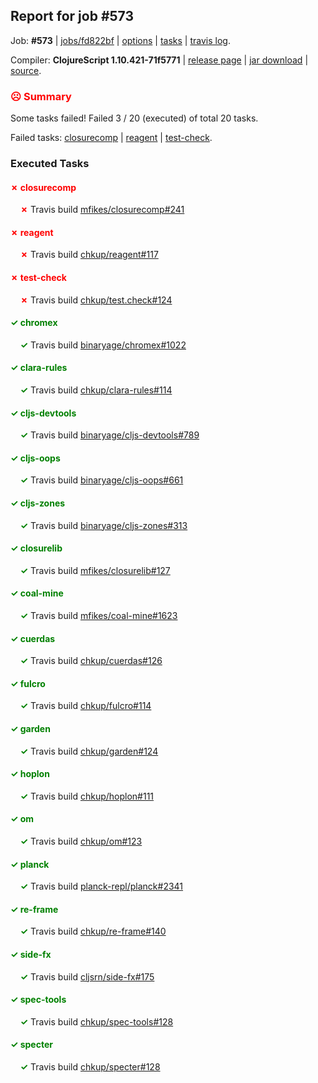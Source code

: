 ## Report for job #573

Job: **#573** | [jobs/fd822bf](https://github.com/cljs-oss/canary/commit/fd822bf6ef5b4f63e6f0de0ac758fc61df17a53b) | [options](options.edn) | [tasks](tasks.edn) | [travis log](https://travis-ci.org/cljs-oss/canary/builds/428716257).

Compiler: **ClojureScript 1.10.421-71f5771** | [release page](https://github.com/cljs-oss/canary/releases/tag/r1.10.421-71f5771) | [jar download](https://github.com/cljs-oss/canary/releases/download/r1.10.421-71f5771/clojurescript-1.10.421-71f5771.jar) | [source](https://github.com/clojure/clojurescript/commit/71f57714e6fc2f591d9de22cbfcfa009500e6742).

### <b style='color:red'>☹ Summary</b>

Some tasks failed! Failed 3 / 20 (executed) of total 20 tasks.

Failed tasks: [closurecomp](#-closurecomp) | [reagent](#-reagent) | [test-check](#-test-check).

### Executed Tasks

#### <b style='color:red'>&#x2717; closurecomp</b>
&nbsp;&nbsp;&nbsp;&nbsp;<b style='color:red'>&#x2717;</b> Travis build [mfikes/closurecomp#241](https://travis-ci.org/mfikes/closurecomp/builds/428718225)<br>

#### <b style='color:red'>&#x2717; reagent</b>
&nbsp;&nbsp;&nbsp;&nbsp;<b style='color:red'>&#x2717;</b> Travis build [chkup/reagent#117](https://travis-ci.org/chkup/reagent/builds/428718333)<br>

#### <b style='color:red'>&#x2717; test-check</b>
&nbsp;&nbsp;&nbsp;&nbsp;<b style='color:red'>&#x2717;</b> Travis build [chkup/test.check#124](https://travis-ci.org/chkup/test.check/builds/428718394)<br>

#### <b style='color:green'>&#x2713; chromex</b>
&nbsp;&nbsp;&nbsp;&nbsp;<b style='color:green'>&#x2713;</b> Travis build [binaryage/chromex#1022](https://travis-ci.org/binaryage/chromex/builds/428718204)<br>

#### <b style='color:green'>&#x2713; clara-rules</b>
&nbsp;&nbsp;&nbsp;&nbsp;<b style='color:green'>&#x2713;</b> Travis build [chkup/clara-rules#114](https://travis-ci.org/chkup/clara-rules/builds/428718207)<br>

#### <b style='color:green'>&#x2713; cljs-devtools</b>
&nbsp;&nbsp;&nbsp;&nbsp;<b style='color:green'>&#x2713;</b> Travis build [binaryage/cljs-devtools#789](https://travis-ci.org/binaryage/cljs-devtools/builds/428718206)<br>

#### <b style='color:green'>&#x2713; cljs-oops</b>
&nbsp;&nbsp;&nbsp;&nbsp;<b style='color:green'>&#x2713;</b> Travis build [binaryage/cljs-oops#661](https://travis-ci.org/binaryage/cljs-oops/builds/428718217)<br>

#### <b style='color:green'>&#x2713; cljs-zones</b>
&nbsp;&nbsp;&nbsp;&nbsp;<b style='color:green'>&#x2713;</b> Travis build [binaryage/cljs-zones#313](https://travis-ci.org/binaryage/cljs-zones/builds/428718219)<br>

#### <b style='color:green'>&#x2713; closurelib</b>
&nbsp;&nbsp;&nbsp;&nbsp;<b style='color:green'>&#x2713;</b> Travis build [mfikes/closurelib#127](https://travis-ci.org/mfikes/closurelib/builds/428718231)<br>

#### <b style='color:green'>&#x2713; coal-mine</b>
&nbsp;&nbsp;&nbsp;&nbsp;<b style='color:green'>&#x2713;</b> Travis build [mfikes/coal-mine#1623](https://travis-ci.org/mfikes/coal-mine/builds/428718237)<br>

#### <b style='color:green'>&#x2713; cuerdas</b>
&nbsp;&nbsp;&nbsp;&nbsp;<b style='color:green'>&#x2713;</b> Travis build [chkup/cuerdas#126](https://travis-ci.org/chkup/cuerdas/builds/428718243)<br>

#### <b style='color:green'>&#x2713; fulcro</b>
&nbsp;&nbsp;&nbsp;&nbsp;<b style='color:green'>&#x2713;</b> Travis build [chkup/fulcro#114](https://travis-ci.org/chkup/fulcro/builds/428718259)<br>

#### <b style='color:green'>&#x2713; garden</b>
&nbsp;&nbsp;&nbsp;&nbsp;<b style='color:green'>&#x2713;</b> Travis build [chkup/garden#124](https://travis-ci.org/chkup/garden/builds/428718268)<br>

#### <b style='color:green'>&#x2713; hoplon</b>
&nbsp;&nbsp;&nbsp;&nbsp;<b style='color:green'>&#x2713;</b> Travis build [chkup/hoplon#111](https://travis-ci.org/chkup/hoplon/builds/428718266)<br>

#### <b style='color:green'>&#x2713; om</b>
&nbsp;&nbsp;&nbsp;&nbsp;<b style='color:green'>&#x2713;</b> Travis build [chkup/om#123](https://travis-ci.org/chkup/om/builds/428718286)<br>

#### <b style='color:green'>&#x2713; planck</b>
&nbsp;&nbsp;&nbsp;&nbsp;<b style='color:green'>&#x2713;</b> Travis build [planck-repl/planck#2341](https://travis-ci.org/planck-repl/planck/builds/428718341)<br>

#### <b style='color:green'>&#x2713; re-frame</b>
&nbsp;&nbsp;&nbsp;&nbsp;<b style='color:green'>&#x2713;</b> Travis build [chkup/re-frame#140](https://travis-ci.org/chkup/re-frame/builds/428718316)<br>

#### <b style='color:green'>&#x2713; side-fx</b>
&nbsp;&nbsp;&nbsp;&nbsp;<b style='color:green'>&#x2713;</b> Travis build [cljsrn/side-fx#175](https://travis-ci.org/cljsrn/side-fx/builds/428718290)<br>

#### <b style='color:green'>&#x2713; spec-tools</b>
&nbsp;&nbsp;&nbsp;&nbsp;<b style='color:green'>&#x2713;</b> Travis build [chkup/spec-tools#128](https://travis-ci.org/chkup/spec-tools/builds/428718369)<br>

#### <b style='color:green'>&#x2713; specter</b>
&nbsp;&nbsp;&nbsp;&nbsp;<b style='color:green'>&#x2713;</b> Travis build [chkup/specter#128](https://travis-ci.org/chkup/specter/builds/428718382)<br>
